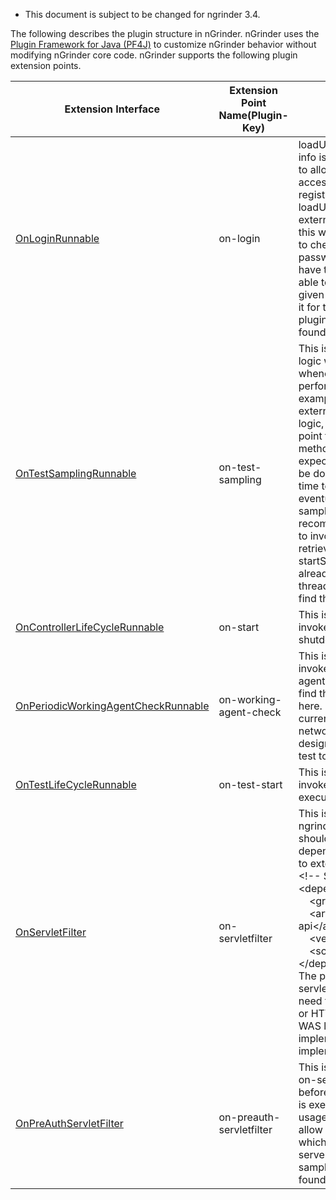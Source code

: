 * This document is subject to be changed for ngrinder 3.4.

The following describes the plugin structure in nGrinder. nGrinder uses the [Plugin Framework for Java (PF4J)](https://github.com/pf4j/pf4j) to customize nGrinder behavior without modifying nGrinder core code. nGrinder supports the following plugin extension points.

|Extension Interface|Extension Point Name(Plugin-Key)|Description|
|-------------------|--------------------------------|-----------|
|[OnLoginRunnable](https://github.com/naver/ngrinder/blob/master/ngrinder-core/src/main/java/org/ngrinder/extension/OnLoginRunnable.java)|on-login|loadUser is invoked whenever user info is required, Therefore if you like to allow not-yet-registered users to access ngrinder without explicit registration, you have to write the loadUser to load the user info from external user store procedure. Then this will invoke validateUser method to check  the user provides the valid password for the given id. If you have the external server which is able to validate the user with the given id and password, you can use it for the user validation. Default plugin embedded in nGrinder can be found in [here](https://github.com/naver/ngrinder/blob/master/ngrinder-controller/src/main/java/org/ngrinder/security/DefaultLoginPlugin.java).|
|[OnTestSamplingRunnable](https://github.com/naver/ngrinder/blob/master/ngrinder-core/src/main/java/org/ngrinder/extension/OnTestSamplingRunnable.java)|on-test-sampling|This is a place to invoke external logic which should be executed whenever the sampling is started, is performed, and stopped. For example, If you have to monitor external servers using your own logic, you can use this extension point to retrieve them. sampling method should be very fast. we're expecting sampling method should be done within 2 ms. If it takes more time to finish this method, it can eventually ruin the performance test sampling. So we're highly recommend the plugin implementer to invoke another thread which retrieves the data in the startSampling method and fetch the already retrieved data from this thread in sampling method. You can find the sample implementation [here](https://github.com/naver/ngrinder-networkoverflow/blob/master/src/main/java/org/ngrinder/network/NetworkOverFlow.java)|
|[OnControllerLifeCycleRunnable](https://github.com/naver/ngrinder/blob/master/ngrinder-core/src/main/java/org/ngrinder/extension/OnControllerLifeCycleRunnable.java)|on-start|This is the plugin extension point to invoke your logic when the start and shutdown nGrinder controller.|
|[OnPeriodicWorkingAgentCheckRunnable](https://github.com/naver/ngrinder/blob/master/ngrinder-core/src/main/java/org/ngrinder/extension/OnPeriodicWorkingAgentCheckRunnable.java)|on-working-agent-check|This is the plugin extension point to invoke your logic with the current agent status periodically. You can find the sample implementation here. This sample checks the current controllers whole agent's network usages and if it is over the designated traffics, stops all running test to block the network overflow.|
|[OnTestLifeCycleRunnable](https://github.com/naver/ngrinder/blob/develop/ngrinder-core/src/main/java/org/ngrinder/extension/OnTestLifeCycleRunnable.java)|on-test-start|This is the plugin extension point to invoke your logic when the test is executed and stopped.|
|[OnServletFilter](https://github.com/naver/ngrinder/blob/develop/ngrinder-core/src/main/java/org/ngrinder/extension/OnServletFilter.java)|on-servletfilter|This is only one interface which ngrinder itself does not define. You should import as a servlet dependency in the plugin’s pom.xml to extend this interface.<div>&lt;!-- Servlet --&gt;<br>&lt;dependency&gt;<br>&nbsp;&nbsp;&nbsp;&nbsp;&lt;groupId&gt;javax.servlet&lt;/groupId&gt;<br>&nbsp;&nbsp;&nbsp;&nbsp;&lt;artifactId&gt;servlet-api&lt;/artifactId&gt;<br>&nbsp;&nbsp;&nbsp;&nbsp;&lt;version&gt;2.5&lt;/version&gt;<br>&nbsp;&nbsp;&nbsp;&nbsp;&lt;scope&gt;provided&lt;/scope&gt;<br>&lt;/dependency&gt;</div>The plugin will be located in the servlet filter chain. Therefore if you need to intercept the HTTPRequest or HTTPResponse to modify the WAS level behavior, you should implement this plugin. The sample implementation can be found [here](https://github.com/naver/ngrinder-siteminder-sso/blob/master/src/main/java/org/ngrinder/sso/SiteMinderLogoutFilter.java).|
|[OnPreAuthServletFilter](https://github.com/naver/ngrinder/blob/develop/ngrinder-core/src/main/java/org/ngrinder/extension/OnPreAuthServletFilter.java)|on-preauth-servletfilter|This is the same extension point as on-servletfilter but it’s located before pre-auth by spring security is executed. The most common usage of this extension point is to allow SSO(such as SiteMinder) which is already processed by web servers like apache httpd. The sample implementation can be found [here](https://github.com/naver/ngrinder-siteminder-sso/blob/master/src/main/java/org/ngrinder/sso/SiteMinderFilter.java).|
